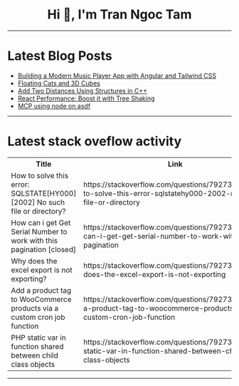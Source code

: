 <h1 align="center">Hi 👋, I'm Tran Ngoc Tam</h1>

---

# Latest Blog Posts 
<!-- BLOG-POST-LIST:START -->
- [Building a Modern Music Player App with Angular and Tailwind CSS](https://dev.to/manthanank/building-a-modern-music-player-app-with-angular-and-tailwind-css-213g)
- [Floating Cats and 3D Cubes](https://dev.to/annavi11arrea1/floating-cats-and-3d-cubes-537l)
- [Add Two Distances Using Structures in C++](https://dev.to/vultr/add-two-distances-using-structures-in-c-9ej)
- [React Performance: Boost it with Tree Shaking](https://dev.to/bragaru-i/react-performance-boost-it-with-tree-shaking-3alp)
- [MCP using node on asdf](https://dev.to/cojiroooo/mcp-using-node-on-asdf-382n)
<!-- BLOG-POST-LIST:END -->

---

# Latest stack oveflow activity
<table>
  <tr><th>Title</th><th>Link</th></tr>
  <!-- STACKOVERFLOW:START --><tr><td>How to solve this error: SQLSTATE[HY000] [2002] No such file or directory?</td><td>https://stackoverflow.com/questions/79273970/how-to-solve-this-error-sqlstatehy000-2002-no-such-file-or-directory</td></tr><tr><td>How can i get Get Serial Number to work with this pagination [closed]</td><td>https://stackoverflow.com/questions/79273657/how-can-i-get-get-serial-number-to-work-with-this-pagination</td></tr><tr><td>Why does the excel export is not exporting?</td><td>https://stackoverflow.com/questions/79273617/why-does-the-excel-export-is-not-exporting</td></tr><tr><td>Add a product tag to WooCommerce products via a custom cron job function</td><td>https://stackoverflow.com/questions/79273604/add-a-product-tag-to-woocommerce-products-via-a-custom-cron-job-function</td></tr><tr><td>PHP static var in function shared between child class objects</td><td>https://stackoverflow.com/questions/79273520/php-static-var-in-function-shared-between-child-class-objects</td></tr><!-- STACKOVERFLOW:END -->
</table>

---


